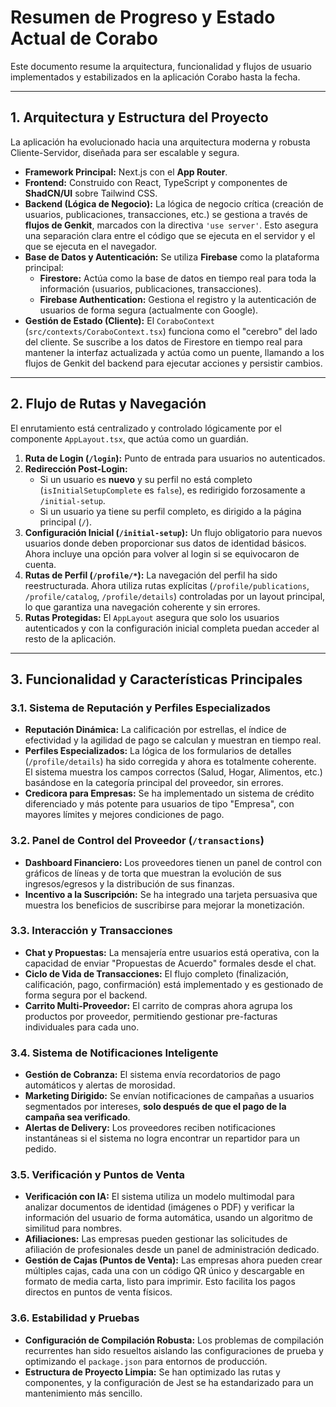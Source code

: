 # Resumen de Progreso y Estado Actual de Corabo

Este documento resume la arquitectura, funcionalidad y flujos de usuario implementados y estabilizados en la aplicación Corabo hasta la fecha.

---

## 1. Arquitectura y Estructura del Proyecto

La aplicación ha evolucionado hacia una arquitectura moderna y robusta Cliente-Servidor, diseñada para ser escalable y segura.

-   **Framework Principal:** Next.js con el **App Router**.
-   **Frontend:** Construido con React, TypeScript y componentes de **ShadCN/UI** sobre Tailwind CSS.
-   **Backend (Lógica de Negocio):** La lógica de negocio crítica (creación de usuarios, publicaciones, transacciones, etc.) se gestiona a través de **flujos de Genkit**, marcados con la directiva `'use server'`. Esto asegura una separación clara entre el código que se ejecuta en el servidor y el que se ejecuta en el navegador.
-   **Base de Datos y Autenticación:** Se utiliza **Firebase** como la plataforma principal:
    -   **Firestore:** Actúa como la base de datos en tiempo real para toda la información (usuarios, publicaciones, transacciones).
    -   **Firebase Authentication:** Gestiona el registro y la autenticación de usuarios de forma segura (actualmente con Google).
-   **Gestión de Estado (Cliente):** El `CoraboContext` (`src/contexts/CoraboContext.tsx`) funciona como el "cerebro" del lado del cliente. Se suscribe a los datos de Firestore en tiempo real para mantener la interfaz actualizada y actúa como un puente, llamando a los flujos de Genkit del backend para ejecutar acciones y persistir cambios.

---

## 2. Flujo de Rutas y Navegación

El enrutamiento está centralizado y controlado lógicamente por el componente `AppLayout.tsx`, que actúa como un guardián.

1.  **Ruta de Login (`/login`):** Punto de entrada para usuarios no autenticados.
2.  **Redirección Post-Login:**
    -   Si un usuario es **nuevo** y su perfil no está completo (`isInitialSetupComplete` es `false`), es redirigido forzosamente a `/initial-setup`.
    -   Si un usuario ya tiene su perfil completo, es dirigido a la página principal (`/`).
3.  **Configuración Inicial (`/initial-setup`):** Un flujo obligatorio para nuevos usuarios donde deben proporcionar sus datos de identidad básicos. Ahora incluye una opción para volver al login si se equivocaron de cuenta.
4.  **Rutas de Perfil (`/profile/*`):** La navegación del perfil ha sido reestructurada. Ahora utiliza rutas explícitas (`/profile/publications`, `/profile/catalog`, `/profile/details`) controladas por un layout principal, lo que garantiza una navegación coherente y sin errores.
5.  **Rutas Protegidas:** El `AppLayout` asegura que solo los usuarios autenticados y con la configuración inicial completa puedan acceder al resto de la aplicación.

---

## 3. Funcionalidad y Características Principales

### 3.1. Sistema de Reputación y Perfiles Especializados
-   **Reputación Dinámica:** La calificación por estrellas, el índice de efectividad y la agilidad de pago se calculan y muestran en tiempo real.
-   **Perfiles Especializados:** La lógica de los formularios de detalles (`/profile/details`) ha sido corregida y ahora es totalmente coherente. El sistema muestra los campos correctos (Salud, Hogar, Alimentos, etc.) basándose en la categoría principal del proveedor, sin errores.
-   **Credicora para Empresas:** Se ha implementado un sistema de crédito diferenciado y más potente para usuarios de tipo "Empresa", con mayores límites y mejores condiciones de pago.

### 3.2. Panel de Control del Proveedor (`/transactions`)
-   **Dashboard Financiero:** Los proveedores tienen un panel de control con gráficos de líneas y de torta que muestran la evolución de sus ingresos/egresos y la distribución de sus finanzas.
-   **Incentivo a la Suscripción:** Se ha integrado una tarjeta persuasiva que muestra los beneficios de suscribirse para mejorar la monetización.

### 3.3. Interacción y Transacciones
-   **Chat y Propuestas:** La mensajería entre usuarios está operativa, con la capacidad de enviar "Propuestas de Acuerdo" formales desde el chat.
-   **Ciclo de Vida de Transacciones:** El flujo completo (finalización, calificación, pago, confirmación) está implementado y es gestionado de forma segura por el backend.
-   **Carrito Multi-Proveedor:** El carrito de compras ahora agrupa los productos por proveedor, permitiendo gestionar pre-facturas individuales para cada uno.

### 3.4. Sistema de Notificaciones Inteligente
-   **Gestión de Cobranza:** El sistema envía recordatorios de pago automáticos y alertas de morosidad.
-   **Marketing Dirigido:** Se envían notificaciones de campañas a usuarios segmentados por intereses, **solo después de que el pago de la campaña sea verificado**.
-   **Alertas de Delivery:** Los proveedores reciben notificaciones instantáneas si el sistema no logra encontrar un repartidor para un pedido.

### 3.5. Verificación y Puntos de Venta
-   **Verificación con IA:** El sistema utiliza un modelo multimodal para analizar documentos de identidad (imágenes o PDF) y verificar la información del usuario de forma automática, usando un algoritmo de similitud para nombres.
-   **Afiliaciones:** Las empresas pueden gestionar las solicitudes de afiliación de profesionales desde un panel de administración dedicado.
-   **Gestión de Cajas (Puntos de Venta):** Las empresas ahora pueden crear múltiples cajas, cada una con un código QR único y descargable en formato de media carta, listo para imprimir. Esto facilita los pagos directos en puntos de venta físicos.

### 3.6. Estabilidad y Pruebas
-   **Configuración de Compilación Robusta:** Los problemas de compilación recurrentes han sido resueltos aislando las configuraciones de prueba y optimizando el `package.json` para entornos de producción.
-   **Estructura de Proyecto Limpia:** Se han optimizado las rutas y componentes, y la configuración de Jest se ha estandarizado para un mantenimiento más sencillo.

